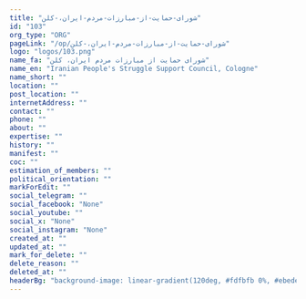 ```yaml
---
title: "شورای-حمایت-از-مبارزات-مردم-ایران،-کلن"
id: "103"
org_type: "ORG"
pageLink: "/op/شورای-حمایت-از-مبارزات-مردم-ایران،-کلن"
logo: "logos/103.png"
name_fa: "شورای حمایت از مبارزات مردم ایران، کلن"
name_en: "Iranian People's Struggle Support Council, Cologne"
name_short: ""
location: ""
post_location: ""
internetAddress: ""
contact: ""
phone: ""
about: ""
expertise: ""
history: ""
manifest: ""
coc: ""
estimation_of_members: ""
political_orientation: ""
markForEdit: ""
social_telegram: ""
social_facebook: "None"
social_youtube: ""
social_x: "None"
social_instagram: "None"
created_at: ""
updated_at: ""
mark_for_delete: ""
delete_reason: ""
deleted_at: ""
headerBg: "background-image: linear-gradient(120deg, #fdfbfb 0%, #ebedee 100%);"
---
```

